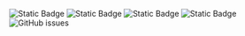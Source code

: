 ![Static Badge](https://img.shields.io/badge/blacklists-61-000000) ![Static Badge](https://img.shields.io/badge/blacklisted-2970128-cc0000) ![Static Badge](https://img.shields.io/badge/whitelisted-2253-00CC00) ![Static Badge](https://img.shields.io/badge/streaming_blacklist-28107-000000) ![GitHub issues](https://img.shields.io/github/issues/fabriziosalmi/blacklists)
